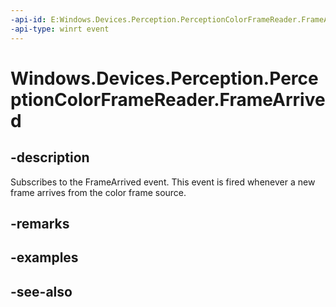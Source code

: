 ```yaml
---
-api-id: E:Windows.Devices.Perception.PerceptionColorFrameReader.FrameArrived
-api-type: winrt event
---
```


<!-- Event syntax
public event Windows.Foundation.TypedEventHandler FrameArrived<Windows.Devices.Perception.PerceptionColorFrameReader,  Windows.Devices.Perception.PerceptionColorFrameArrivedEventArgs>
-->

# Windows.Devices.Perception.PerceptionColorFrameReader.FrameArrived

## -description
Subscribes to the FrameArrived event. This event is fired whenever a new frame arrives from the color frame source.

## -remarks

## -examples

## -see-also
